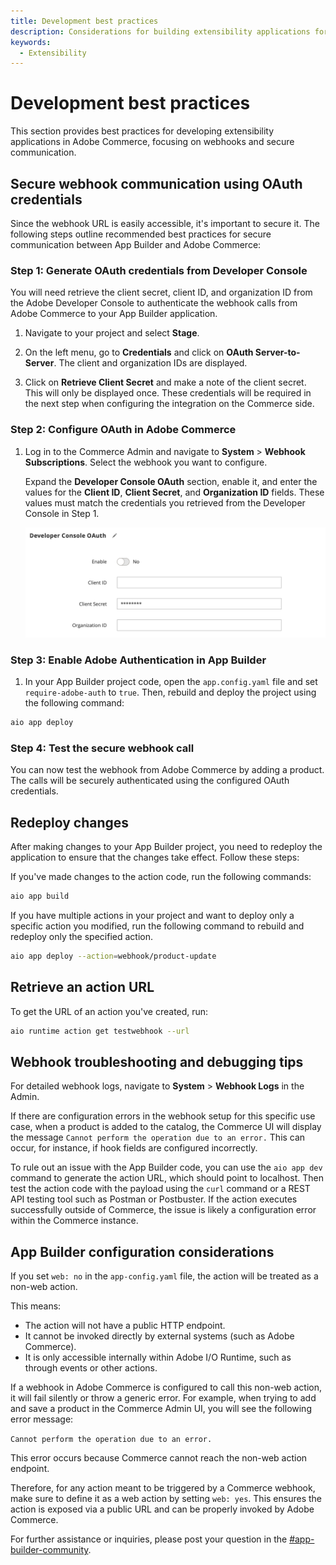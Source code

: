 ```yaml
---
title: Development best practices
description: Considerations for building extensibility applications for Adobe Commerce.
keywords:
  - Extensibility
---
```


# Development best practices

This section provides best practices for developing extensibility applications in Adobe Commerce, focusing on webhooks and secure communication.

## Secure webhook communication using OAuth credentials

Since the webhook URL is easily accessible, it's important to secure it. The following steps outline recommended best practices for secure communication between App Builder and Adobe Commerce:

### Step 1: Generate OAuth credentials from Developer Console

You will need retrieve the client secret, client ID, and organization ID from the Adobe Developer Console to authenticate the webhook calls from Adobe Commerce to your App Builder application.

1. Navigate to your project and select **Stage**.

1. On the left menu, go to **Credentials** and click on **OAuth Server-to-Server**. The client and organization IDs are displayed.

1. Click on **Retrieve Client Secret** and make a note of the client secret. This will only be displayed once. These credentials will be required in the next step when configuring the integration on the Commerce side.

### Step 2: Configure OAuth in Adobe Commerce

1. Log in to the Commerce Admin and navigate to **System** > **Webhook Subscriptions**. Select the webhook you want to configure.

   Expand the **Developer Console OAuth** section, enable it, and enter the values for the **Client ID**, **Client Secret**, and **Organization ID** fields. These values must match the credentials you retrieved from the Developer Console in Step 1.

   ![oAuth Section in Webhooks Subscription](../../_images/webhooks/tutorial/developer-console-oauth-commerce.png)

### Step 3: Enable Adobe Authentication in App Builder

1. In your App Builder project code, open the `app.config.yaml` file and set `require-adobe-auth` to `true`. Then, rebuild and deploy the project using the following command:

  ```bash
  aio app deploy
  ```

### Step 4: Test the secure webhook call

You can now test the webhook from Adobe Commerce by adding a product. The calls will be securely authenticated using the configured OAuth credentials.

## Redeploy changes

After making changes to your App Builder project, you need to redeploy the application to ensure that the changes take effect. Follow these steps:

If you've made changes to the action code, run the following commands:

```bash
aio app build
```

If you have multiple actions in your project and want to deploy only a specific action you modified, run the following command to rebuild and redeploy only the specified action.

```bash
aio app deploy --action=webhook/product-update
```

## Retrieve an action URL

To get the URL of an action you've created, run:

```bash
aio runtime action get testwebhook --url
```

## Webhook troubleshooting and debugging tips

For detailed webhook logs, navigate to **System** > **Webhook Logs** in the Admin.

If there are configuration errors in the webhook setup for this specific use case, when a product is added to the catalog, the Commerce UI will display the message `Cannot perform the operation due to an error.` This can occur, for instance, if hook fields are configured incorrectly.

To rule out an issue with the App Builder code, you can use the `aio app dev` command to generate the action URL, which should point to localhost. Then test the action code with the payload using the `curl` command or a REST API testing tool such as Postman or Postbuster. If the action executes successfully outside of Commerce, the issue is likely a configuration error within the Commerce instance.

## App Builder configuration considerations

If you set `web: no` in the  `app-config.yaml` file, the action will be treated as a non-web action.

This means:

* The action will not have a public HTTP endpoint.
* It cannot be invoked directly by external systems (such as Adobe Commerce).
* It is only accessible internally within Adobe I/O Runtime, such as through events or other actions.

If a webhook in Adobe Commerce is configured to call this non-web action, it will fail silently or throw a generic error. For example, when trying to add and save a product in the Commerce Admin UI, you will see the following error message:

`Cannot perform the operation due to an error.`

This error occurs because Commerce cannot reach the non-web action endpoint.

Therefore, for any action meant to be triggered by a Commerce webhook, make sure to define it as a web action by setting `web: yes`. This ensures the action is exposed via a public URL and can be properly invoked by Adobe Commerce.

For further assistance or inquiries, please post your question in the [#app-builder-community](https://magentocommeng.slack.com/).
